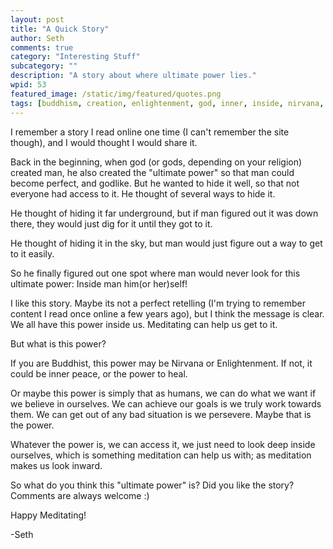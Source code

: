 ```yaml
---
layout: post
title: "A Quick Story"
author: Seth
comments: true
category: "Interesting Stuff"
subcategory: ""
description: "A story about where ultimate power lies."
wpid: 53
featured_image: /static/img/featured/quotes.png
tags: [buddhism, creation, enlightenment, god, inner, inside, nirvana, power, religion, spiritual, ultimate]
---
```


I remember a story I read online one time (I can't remember the site though), and I would thought I would share it.

Back in the beginning, when god (or gods, depending on your religion) created man, he also created the "ultimate power" so that man could become perfect, and godlike. But he wanted to hide it well, so that not everyone had access to it. He thought of several ways to hide it.

He thought of hiding it far underground, but if man figured out it was down there, they would just dig for it until they got to it.

He thought of hiding it in the sky, but man would just figure out a way to get to it easily.

So he finally figured out one spot where man would never look for this ultimate power: Inside man him(or her)self!

I like this story. Maybe its not a perfect retelling (I'm trying to remember content I read once online a few years ago), but I think the message is clear. We all have this power inside us. Meditating can help us get to it.

But what is this power?

If you are Buddhist, this power may be Nirvana or Enlightenment. If not, it could be inner peace, or the power to heal.

Or maybe this power is simply that as humans, we can do what we want if we believe in ourselves. We can achieve our goals is we truly work towards them. We can get out of any bad situation is we persevere. Maybe that is the power.

Whatever the power is, we can access it, we just need to look deep inside ourselves, which is something meditation can help us with; as meditation makes us look inward.

So what do you think this "ultimate power" is? Did you like the story? Comments are always welcome :)

Happy Meditating!

-Seth
